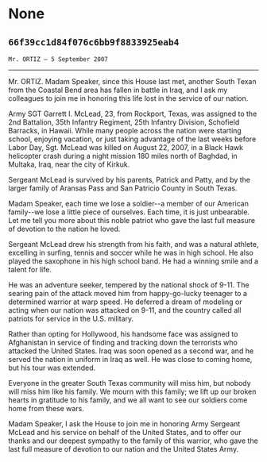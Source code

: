 # None
## `66f39cc1d84f076c6bb9f8833925eab4`
`Mr. ORTIZ — 5 September 2007`

---


Mr. ORTIZ. Madam Speaker, since this House last met, another South 
Texan from the Coastal Bend area has fallen in battle in Iraq, and I 
ask my colleagues to join me in honoring this life lost in the service 
of our nation.

Army SGT Garrett I. McLead, 23, from Rockport, Texas, was assigned to 
the 2nd Battalion, 35th Infantry Regiment, 25th Infantry Division, 
Schofield Barracks, in Hawaii. While many people across the nation were 
starting school, enjoying vacation, or just taking advantage of the 
last weeks before Labor Day, Sgt. McLead was killed on August 22, 2007, 
in a Black Hawk helicopter crash during a night mission 180 miles north 
of Baghdad, in Multaka, Iraq, near the city of Kirkuk.

Sergeant McLead is survived by his parents, Patrick and Patty, and by 
the larger family of Aransas Pass and San Patricio County in South 
Texas.

Madam Speaker, each time we lose a soldier--a member of our American 
family--we lose a little piece of ourselves. Each time, it is just 
unbearable. Let me tell you more about this noble patriot who gave the 
last full measure of devotion to the nation he loved.

Sergeant McLead drew his strength from his faith, and was a natural 
athlete, excelling in surfing, tennis and soccer while he was in high 
school. He also played the saxophone in his high school band. He had a 
winning smile and a talent for life.

He was an adventure seeker, tempered by the national shock of 9-11. 
The searing pain of the attack moved him from happy-go-lucky teenager 
to a determined warrior at warp speed. He deferred a dream of modeling 
or acting when our nation was attacked on 9-11, and the country called 
all patriots for service in the U.S. military.

Rather than opting for Hollywood, his handsome face was assigned to 
Afghanistan in service of finding and tracking down the terrorists who 
attacked the United States. Iraq was soon opened as a second war, and 
he served the nation in uniform in Iraq as well. He was close to coming 
home, but his tour was extended.

Everyone in the greater South Texas community will miss him, but 
nobody will miss him like his family. We mourn with this family; we 
lift up our broken hearts in gratitude to his family, and we all want 
to see our soldiers come home from these wars.

Madam Speaker, I ask the House to join me in honoring Army Sergeant 
McLead and his service on behalf of the United States, and to offer our 
thanks and our deepest sympathy to the family of this warrior, who gave 
the last full measure of devotion to our nation and the United States 
Army.
